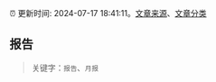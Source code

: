 :alarm_clock: 更新时间: 2024-07-17 18:41:11。[文章来源](/README.md)、[文章分类](/TAGS.md)

## 报告


> 关键字：`报告`、`月报`



